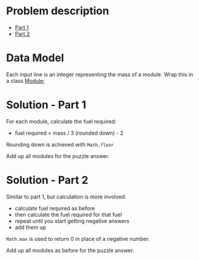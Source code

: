 # Problem description

* [Part 1](./Part1.md)
* [Part 2](./Part2.md)

# Data Model

Each input line is an integer representing the mass of a module. 
Wrap this in a class [Module](Module.java);

# Solution - Part 1

For each module, calculate the fuel required:
 - fuel required = mass / 3 (rounded down) - 2
 
Rounding down is achieved with `Math.floor`

Add up all modules for the puzzle answer.

# Solution - Part 2

Similar to part 1, but calculation is more involved.
 - calculate fuel required as before
 - then calculate the fuel required for that fuel
 - repeat until you start getting negative answers
 - add them up
 
`Math.max` is used to return 0 in place of a negative number.

Add up all modules as before for the puzzle answer.
